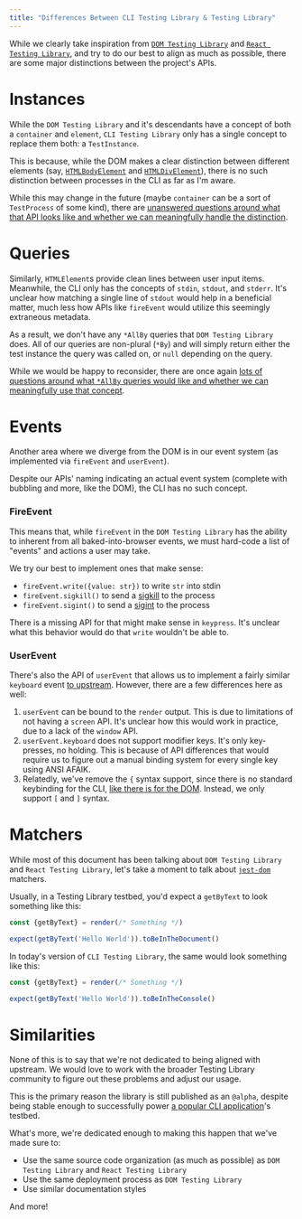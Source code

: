 ```yaml
---
title: "Differences Between CLI Testing Library & Testing Library"
---
```


While we clearly take inspiration from
[`DOM Testing Library`](https://github.com/testing-library/dom-testing-library)
and
[`React Testing Library`](https://github.com/testing-library/react-testing-library),
and try to do our best to align as much as possible, there are some major
distinctions between the project's APIs.

# Instances

While the `DOM Testing Library` and it's descendants have a concept of both a
`container` and `element`, `CLI Testing Library` only has a single concept to
replace them both: a `TestInstance`.

This is because, while the DOM makes a clear distinction between different
elements (say,
[`HTMLBodyElement`](https://developer.mozilla.org/en-US/docs/Web/API/HTMLBodyElement)
and
[`HTMLDivElement`](https://developer.mozilla.org/en-US/docs/Web/API/HTMLDivElement)),
there is no such distinction between processes in the CLI as far as I'm aware.

While this may change in the future (maybe `container` can be a sort of
`TestProcess` of some kind), there are
[unanswered questions around what that API looks like and whether we can meaningfully handle the distinction](https://github.com/crutchcorn/cli-testing-library/issues/2).

# Queries

Similarly, `HTMLElement`s provide clean lines between user input items.
Meanwhile, the CLI only has the concepts of `stdin`, `stdout`, and `stderr`.
It's unclear how matching a single line of `stdout` would help in a beneficial
matter, much less how APIs like `fireEvent` would utilize this seemingly
extraneous metadata.

As a result, we don't have any `*AllBy` queries that `DOM Testing Library` does.
All of our queries are non-plural (`*By`) and will simply return either the test
instance the query was called on, or `null` depending on the query.

While we would be happy to reconsider, there are once again
[lots of questions around what `*AllBy` queries would like and whether we can meaningfully use that concept](https://github.com/crutchcorn/cli-testing-library/issues/2).

# Events

Another area where we diverge from the DOM is in our event system (as
implemented via `fireEvent` and `userEvent`).

Despite our APIs' naming indicating an actual event system (complete with
bubbling and more, like the DOM), the CLI has no such concept.

### FireEvent

This means that, while `fireEvent` in the `DOM Testing Library` has the ability
to inherent from all baked-into-browser events, we must hard-code a list of
"events" and actions a user may take.

We try our best to implement ones that make sense:

- `fireEvent.write({value: str})` to write `str` into stdin
- `fireEvent.sigkill()` to send a
  [sigkill](<https://en.wikipedia.org/wiki/Signal_(IPC)#SIGKILL>) to the process
- `fireEvent.sigint()` to send a
  [sigint](<https://en.wikipedia.org/wiki/Signal_(IPC)#SIGINT>) to the process

There is a missing API for that might make sense in `keypress`. It's unclear
what this behavior would do that `write` wouldn't be able to.

### UserEvent

There's also the API of `userEvent` that allows us to implement a fairly similar
`keyboard` event
[to upstream](https://testing-library.com/docs/ecosystem-user-event/#keyboardtext-options).
However, there are a few differences here as well:

1. `userEvent` can be bound to the `render` output. This is due to limitations
   of not having a `screen` API. It's unclear how this would work in practice,
   due to a lack of the `window` API.
2. `userEvent.keyboard` does not support modifier keys. It's only key-presses,
   no holding. This is because of API differences that would require us to
   figure out a manual binding system for every single key using ANSI AFAIK.
3. Relatedly, we've remove the `{` syntax support, since there is no standard
   keybinding for the CLI,
   [like there is for the DOM](https://developer.mozilla.org/en-US/docs/Web/API/KeyboardEvent/code).
   Instead, we only support `[` and `]` syntax.

# Matchers

While most of this document has been talking about `DOM Testing Library` and
`React Testing Library`, let's take a moment to talk about
[`jest-dom`](https://github.com/testing-library/jest-dom) matchers.

Usually, in a Testing Library testbed, you'd expect a `getByText` to look
something like this:

```javascript
const {getByText} = render(/* Something */)

expect(getByText('Hello World')).toBeInTheDocument()
```

In today's version of `CLI Testing Library`, the same would look something like
this:

```javascript
const {getByText} = render(/* Something */)

expect(getByText('Hello World')).toBeInTheConsole()
```

# Similarities

None of this is to say that we're not dedicated to being aligned with upstream.
We would love to work with the broader Testing Library community to figure out
these problems and adjust our usage.

This is the primary reason the library is still published as an `@alpha`,
despite being stable enough to successfully power
[a popular CLI application](https://github.com/plopjs/plop/)'s testbed.

What's more, we're dedicated enough to making this happen that we've made sure
to:

- Use the same source code organization (as much as possible) as
  `DOM Testing Library` and `React Testing Library`
- Use the same deployment process as `DOM Testing Library`
- Use similar documentation styles

And more!
